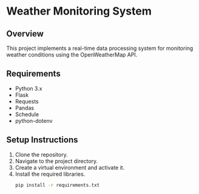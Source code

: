 # Weather Monitoring System

## Overview
This project implements a real-time data processing system for monitoring weather conditions using the OpenWeatherMap API.

## Requirements
- Python 3.x
- Flask
- Requests
- Pandas
- Schedule
- python-dotenv

## Setup Instructions
1. Clone the repository.
2. Navigate to the project directory.
3. Create a virtual environment and activate it.
4. Install the required libraries.
   ```bash
   pip install -r requirements.txt
